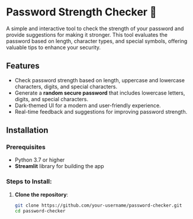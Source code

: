 # Password Strength Checker 🔐

A simple and interactive tool to check the strength of your password and provide suggestions for making it stronger. This tool evaluates the password based on length, character types, and special symbols, offering valuable tips to enhance your security.

## Features
- Check password strength based on length, uppercase and lowercase characters, digits, and special characters.
- Generate a **random secure password** that includes lowercase letters, digits, and special characters.
- Dark-themed UI for a modern and user-friendly experience.
- Real-time feedback and suggestions for improving password strength.

## Installation

### Prerequisites
- Python 3.7 or higher
- **Streamlit** library for building the app

### Steps to Install:
1. **Clone the repository**:
   ```bash
   git clone https://github.com/your-username/password-checker.git
   cd password-checker

